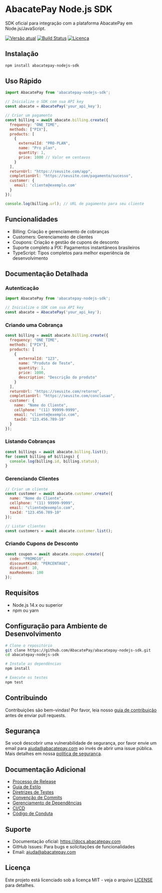 # AbacatePay Node.js SDK

SDK oficial para integração com a plataforma AbacatePay em Node.js/JavaScript.

[![Versão atual](https://img.shields.io/npm/v/abacatepay-nodejs-sdk)](https://www.npmjs.com/package/abacatepay-nodejs-sdk)
[![Build Status](https://github.com/AbacatePay/abacatepay-nodejs-sdk/workflows/CI/badge.svg)](https://github.com/AbacatePay/abacatepay-nodejs-sdk/actions)
[![Licença](https://img.shields.io/badge/licença-MIT-green.svg)](LICENSE)

## Instalação

```bash
npm install abacatepay-nodejs-sdk
```

## Uso Rápido

```javascript
import AbacatePay from 'abacatepay-nodejs-sdk';

// Inicialize o SDK com sua API key
const abacate = AbacatePay('your_api_key');

// Criar um pagamento
const billing = await abacate.billing.create({
  frequency: "ONE_TIME",
  methods: ["PIX"],
  products: [
    {
      externalId: "PRO-PLAN",
      name: "Pro plan",
      quantity: 1,
      price: 1000 // Valor em centavos
    }
  ],
  returnUrl: "https://seusite.com/app",
  completionUrl: "https://seusite.com/pagamento/sucesso",
  customer: {
    email: 'cliente@exemplo.com'
  }
});

console.log(billing.url); // URL de pagamento para seu cliente
```

## Funcionalidades

- Billing: Criação e gerenciamento de cobranças
- Customers: Gerenciamento de clientes
- Coupons: Criação e gestão de cupons de desconto
- Suporte completo a PIX: Pagamentos instantâneos brasileiros
- TypeScript: Tipos completos para melhor experiência de desenvolvimento

## Documentação Detalhada

### Autenticação

```javascript
import AbacatePay from 'abacatepay-nodejs-sdk';

// Inicialize o SDK com sua API key
const abacate = AbacatePay('your_api_key');
```

### Criando uma Cobrança

```javascript
const billing = await abacate.billing.create({
  frequency: "ONE_TIME",
  methods: ["PIX"],
  products: [
    {
      externalId: "123",
      name: "Produto de Teste",
      quantity: 1,
      price: 1000,
      description: "Descrição do produto"
    }
  ],
  returnUrl: "https://seusite.com/retorno",
  completionUrl: "https://seusite.com/conclusao",
  customer: {
    name: "Nome do Cliente",
    cellphone: "(11) 99999-9999",
    email: "cliente@exemplo.com",
    taxId: "123.456.789-10"
  }
});
```

### Listando Cobranças

```javascript
const billings = await abacate.billing.list();
for (const billing of billings) {
  console.log(billing.id, billing.status);
}
```

### Gerenciando Clientes

```javascript
// Criar um cliente
const customer = await abacate.customer.create({
  name: "Nome do Cliente",
  cellphone: "(11) 99999-9999",
  email: "cliente@exemplo.com",
  taxId: "123.456.789-10"
});

// Listar clientes
const customers = await abacate.customer.list();
```

### Criando Cupons de Desconto

```javascript
const coupon = await abacate.coupon.create({
  code: "PROMO10",
  discountKind: "PERCENTAGE",
  discount: 10,
  maxRedeems: 100
});
```

## Requisitos

- Node.js 14.x ou superior
- npm ou yarn

## Configuração para Ambiente de Desenvolvimento

```bash
# Clone o repositório
git clone https://github.com/AbacatePay/abacatepay-nodejs-sdk.git
cd abacatepay-nodejs-sdk

# Instale as dependências
npm install

# Execute os testes
npm test
```

## Contribuindo

Contribuições são bem-vindas! Por favor, leia nosso [guia de contribuição](https://github.com/rafaelcoelhox/sdk-standards/blob/main/CONTRIBUTING.md) antes de enviar pull requests.

## Segurança

Se você descobrir uma vulnerabilidade de segurança, por favor envie um email para ajuda@abacatepay.com ao invés de abrir uma issue pública. Mais detalhes em nossa [política de segurança](https://github.com/rafaelcoelhox/sdk-standards/blob/main/SECURITY.md).

## Documentação Adicional

- [Processo de Release](https://github.com/rafaelcoelhox/sdk-standards/blob/main/RELEASE_PROCESS.md)
- [Guia de Estilo](https://github.com/rafaelcoelhox/sdk-standards/blob/main/STYLE_GUIDE.md)
- [Diretrizes de Testes](https://github.com/rafaelcoelhox/sdk-standards/blob/main/TESTING_GUIDELINES.md)
- [Convenção de Commits](https://github.com/rafaelcoelhox/sdk-standards/blob/main/COMMIT_CONVENTION.md)
- [Gerenciamento de Dependências](https://github.com/rafaelcoelhox/sdk-standards/blob/main/DEPENDENCY_MANAGEMENT.md)
- [CI/CD](https://github.com/rafaelcoelhox/sdk-standards/blob/main/CI_CD.md)
- [Código de Conduta](https://github.com/rafaelcoelhox/sdk-standards/blob/main/CODE_OF_CONDUCT.md)

## Suporte

- Documentação oficial: https://docs.abacatepay.com
- GitHub Issues: Para bugs e solicitações de funcionalidades
- Email: ajuda@abacatepay.com

## Licença

Este projeto está licenciado sob a licença MIT - veja o arquivo [LICENSE](LICENSE) para detalhes.